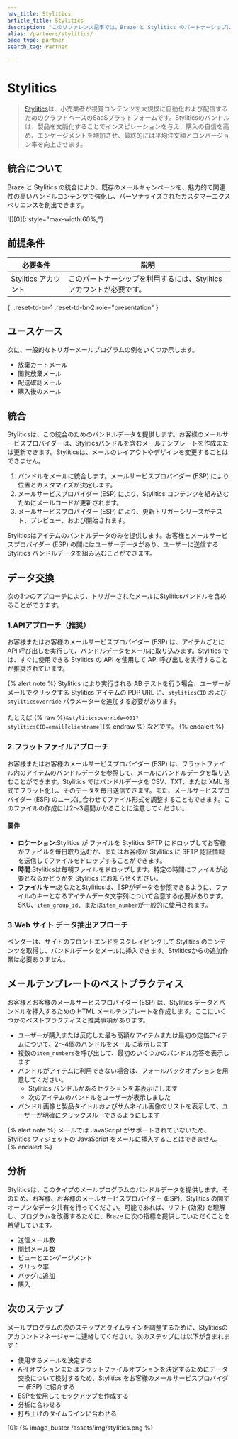 ```yaml
---
nav_title: Stylitics
article_title: Stylitics
description: "このリファレンス記事では、Braze と Stylitics のパートナーシップについて説明します。Stylitics はクラウドベースの SaaS プラットフォームで、既存のメールキャンペーンを、魅力的で関連性の高いバンドルコンテンツで強化し、パーソナライズされたカスタマーエクスペリエンスを創出できます。"
alias: /partners/stylitics/
page_type: partner
search_tag: Partner

---
```


# Stylitics

> [Stylitics](https://stylitics.com/)は、小売業者が視覚コンテンツを大規模に自動化および配信するためのクラウドベースのSaaSプラットフォームです。Styliticsのバンドルは、製品を文脈化することでインスピレーションを与え、購入の自信を高め、エンゲージメントを増加させ、最終的には平均注文額とコンバージョン率を向上させます。



## 統合について

Braze と Stylitics の統合により、既存のメールキャンペーンを、魅力的で関連性の高いバンドルコンテンツで強化し、パーソナライズされたカスタマーエクスペリエンスを創出できます。

![][0]{: style="max-width:60%;"}

## 前提条件

| 必要条件 | 説明 |
| ----------- | ----------- |
| Stylitics アカウント | このパートナーシップを利用するには、[Stylitics](https://stylitics.com/)アカウントが必要です。 |
{: .reset-td-br-1 .reset-td-br-2 role="presentation" }

## ユースケース

次に、一般的なトリガーメールプログラムの例をいくつか示します。
- 放棄カートメール 
- 閲覧放棄メール 
- 配送確認メール
- 購入後のメール 

## 統合

Styliticsは、この統合のためのバンドルデータを提供します。お客様のメールサービスプロバイダーは、Styliticsバンドルを含むメールテンプレートを作成または更新できます。Styliticsは、メールのレイアウトやデザインを変更することはできません。 

1. バンドルをメールに統合します。メールサービスプロバイダー (ESP) により位置とカスタマイズが決定します。
2. メールサービスプロバイダー (ESP) により、Stylitics コンテンツを組み込むためにメールコードが更新されます。
3. メールサービスプロバイダー (ESP) により、更新トリガーシリーズがテスト、プレビュー、および開始されます。 

Styliticsはアイテムのバンドルデータのみを提供します。お客様とメールサービスプロバイダー (ESP) の間にはユーザーデータがあり、ユーザーに送信する Stylitics バンドルデータを組み込むことができます。

## データ交換

次の3つのアプローチにより、トリガーされたメールにStyliticsバンドルを含めることができます。

### 1\.APIアプローチ（推奨）

お客様またはお客様のメールサービスプロバイダー (ESP) は、アイテムごとに API 呼び出しを実行して、バンドルデータをメールに取り込みます。Stylitics では、すぐに使用できる Stylitics の API を使用して API 呼び出しを実行することが推奨されています。

{% alert note %}
Stylitics により実行される AB テストを行う場合、ユーザーがメールでクリックする Stylitics アイテムの PDP URL に、`styliticsCID` および `styliticsoverride` パラメーターを追加する必要があります。
<br><br>
たとえば {% raw %}`&styliticsoverride=001?styliticsCID=email[clientname]`{% endraw %} などです。
{% endalert %}

### 2\.フラットファイルアプローチ
お客様またはお客様のメールサービスプロバイダー (ESP) は、フラットファイル内のアイテムのバンドルデータを参照して、メールにバンドルデータを取り込むことができます。Stylitics ではバンドルデータを CSV、TXT、または XML 形式でフラット化し、そのデータを毎日送信できます。また、メールサービスプロバイダー (ESP) のニーズに合わせてファイル形式を調整することもできます。このファイルの作成には2～3週間かかることに注意してください。

#### 要件
- **ロケーション**:Stylitics が ファイルを Stylitics SFTP にドロップしてお客様がファイルを毎日取り込むか、またはお客様が Stylitics に SFTP 認証情報を送信してファイルをドロップすることができます。 
- **時間**:Styliticsは毎朝ファイルをドロップします。特定の時間にファイルが必要となるかどうかを Stylitics にお知らせください。 
- **ファイルキー**:あなたとStyliticsは、ESPがデータを参照できるように、ファイルのキーとなるアイテムデータ文字列について合意する必要があります。SKU、`item_group_id`、または`item_number`が一般的に使用されます。 

### 3\.Web サイト データ抽出アプローチ
ベンダーは、サイトのフロントエンドをスクレイピングして Stylitics のコンテンツを取得し、バンドルデータをメールに挿入できます。Styliticsからの追加作業は必要ありません。 

## メールテンプレートのベストプラクティス 

お客様とお客様のメールサービスプロバイダー (ESP) は、Stylitics データとバンドルを挿入するための HTML メールテンプレートを作成します。ここにいくつかのベストプラクティスと推奨事項があります。 
- ユーザーが購入または反応した最も高額なアイテムまたは最初の定価アイテムについて、2～4個のバンドルをメールに表示します 
- 複数の`item_numbers`を呼び出して、最初のいくつかのバンドル応答を表示します 
- バンドルがアイテムに利用できない場合は、フォールバックオプションを用意してください。 
	- Stylitics バンドルがあるセクションを非表示にします 
	- 次のアイテムのバンドルをユーザーが表示しました 
- バンドル画像と製品タイトルおよびサムネイル画像のリストを表示して、ユーザーが明確にクリックスルーできるようにします

{% alert note %}
メールでは JavaScript がサポートされていないため、Stylitics ウィジェットの JavaScript をメールに挿入することはできません。
{% endalert %}

## 分析

Styliticsは、このタイプのメールプログラムのバンドルデータを提供します。そのため、お客様、お客様のメールサービスプロバイダー (ESP)、Stylitics の間でオープンなデータ共有を行ってください。可能であれば、リフト (効果) を理解し、プログラムを改善するために、Braze に次の指標を提供していただくことを希望しています。
- 送信メール数 
- 開封メール数 
- ビューとエンゲージメント 
- クリック率 
- バッグに追加 
- 購入

## 次のステップ 

メールプログラムの次のステップとタイムラインを調整するために、Styliticsのアカウントマネージャーに連絡してください。次のステップには以下が含まれます： 
- 使用するメールを決定する
- API オプションまたはフラットファイルオプションを決定するためにデータ交換について検討するため、Stylitics をお客様のメールサービスプロバイダー (ESP) に紹介する 
- ESPを使用してモックアップを作成する 
- 分析に合わせる 
- 打ち上げのタイムラインに合わせる 


[0]: {% image_buster /assets/img/stylitics.png %}